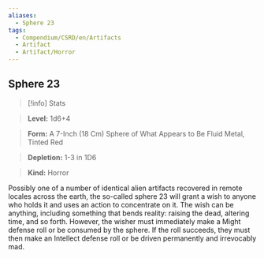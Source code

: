 ```yaml
---
aliases:
  - Sphere 23
tags:
  - Compendium/CSRD/en/Artifacts
  - Artifact
  - Artifact/Horror
---
```

  
    
## Sphere 23    
>[!info] Stats    
> **Level:** 1d6+4    
> **Form:** A 7-Inch (18 Cm) Sphere of What Appears to Be Fluid Metal, Tinted Red    
> **Depletion:** 1-3 in 1D6    
> **Kind:** Horror  
    
Possibly one of a number of identical alien artifacts recovered in remote locales across the earth, the so-called sphere 23 will grant a wish to anyone who holds it and uses an action to concentrate on it. The wish can be anything, including something that bends reality: raising the dead, altering time, and so forth. However, the wisher must immediately make a Might defense roll or be consumed by the sphere. If the roll succeeds, they must then make an Intellect defense roll or be driven permanently and irrevocably mad.